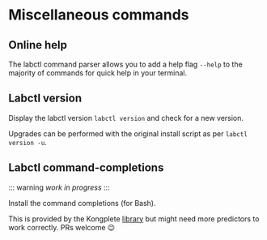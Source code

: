 # Miscellaneous commands

## Online help

The labctl command parser allows you to add a help flag `--help` to the majority of commands for quick help in your terminal.

## Labctl version

Display the labctl version `labctl version` and check for a new version.

Upgrades can be performed with the original install script as per `labctl version -u`.

## Labctl command-completions

::: warning
*work in progress*
:::

Install the command completions (for Bash).

This is provided by the Kongplete [library](https://github.com/willabides/kongplete) but might need more predictors to work correctly. PRs welcome :wink:
